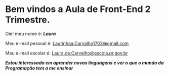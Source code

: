 # Bem vindos a Aula de Front-End 2 Trimestre.
Oie! meu nome é: ***Laura***

Meu e-mail pessoal é: Laurinhaa.Carvalho1703@gmail.com

Meu e-mail escolar é: Laura.de.Carvalho@escola.pr.gov.br

***Estou interessada em aprender novas linguagens e ver o que o mundo da Programação tem a me ensinar***
